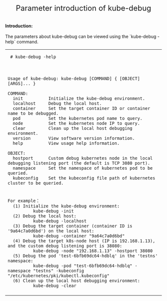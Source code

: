 <center><font size=5>Parameter introduction of kube-debug</font></center><br>
<br>
<b>Introduction:</b><br>
<br>
The parameters about kube-debug can be viewed using the `kube-debug -help` command. <br>
<table width=100%>
<tr><td>
 
 ```
  # kube-debug -help
 ```
  
</td></tr>
<tr><td></td></tr>
<tr><td>
  
```

Usage of kube-debug: kube-debug [COMMAND] { [OBJECT] [ARGS]... } 

COMMAND: 
  init          Initialize the kube-debug environment. 
  localhost     Debug the local host. 
  container     Set the target container ID or container name to be debugged. 
  pod           Set the kubernetes pod name to query.
  node          Set the kubernetes node IP to query. 
  clear         Clean up the local host debugging environment. 
  version       View software version information. 
  help          View usage help information. 

OBJECT: 
  hostport      Custom debug kubernetes node in the local debugging listening port (the default is TCP 3080 port). 
  namespace     Set the namespace of kubernetes pod to be queried. 
  kubeconfig    Set the kubeconfig file path of kubernetes cluster to be queried. 

```

</td></tr>
<tr><td></td></tr>
<tr><td>

```
For example：
  (1) Initialize the kube-debug environment: 
          kube-debug -init 
  (2) Debug the local host: 
          kube-debug -localhost 
  (3) Debug the target container (container ID is '9a64c7a0d6bd') on the local host: 
          kube-debug -container "9a64c7a0d6bd" 
  (4) Debug the target k8s-node host (IP is 192.168.1.13), and the custom debug listening port is 38080: 
          kube-debug -node "192.168.1.13" -hostport 38080 
  (5) Debug the pod 'test-6bfb69dc64-hdblq' in the 'testns' namespace: 
          kube-debug -pod "test-6bfb69dc64-hdblq" -namespace "testns" -kubeconfig "/etc/kubernetes/pki/kubectl.kubeconfig" 
  (6) Clean up the local host debugging environment: 
          kube-debug -clear 

```

</td></tr>
<tr><td></td></tr>
</table>
<br>
<br>
<br>


